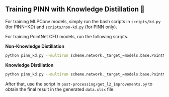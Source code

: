 ## Training PINN with Knowledge Distillation 🛫

For training MLPConv models, simply run the bash scripts in `scripts/kd.py` (for PINN+KD) and `scripts/non-kd.py` (for PINN only).

For training PointNet CFD models, run the following scripts.

**Non-Knowledge Distillation**

```bash
python pinn_kd.py --multirun scheme.network._target_=models.base.PointNetSeg scheme.mode=train ~scheme.network.hidden_layers ~scheme.network.layer_neurons ~scheme.network.num_outputs +scheme.network.use_max_fn=false +scheme.network.use_bn=false scheme.mplsave_dir=experiment-data/non-kd/pointnetcfd/   scheme.dataset_dir=sample_data/pygen/m.unit+case2+final/test/ellipse_set2_2,sample_data/pygen/m.unit+case2+final/test/equilateral_hexagon_2,sample_data/pygen/m.unit+case2+final/test/equilateral_octagon_2,sample_data/pygen/m.unit+case2+final/test/rectangle_set2_2,sample_data/pygen/m.unit+case2+final/test/semi_circle_2,sample_data/pygen/m.unit+case2+final/test/square_2,sample_data/pygen/m.unit+case2+final/test/trapezoid_2,sample_data/pygen/m.unit+case2+final/test/triangle_2 scheme.rho=1.0 scheme.mu=0.01 scheme.use_lrscheduler=true scheme.training_scheme=pinn scheme.load_data_mode=share scheme.epochs=5000 scheme.g_enable=false
```

**Knowledge Distillation**

```bash
python pinn_kd.py --multirun scheme.network._target_=models.base.PointNetSeg scheme.mode=train ~scheme.network.hidden_layers ~scheme.network.layer_neurons ~scheme.network.num_outputs +scheme.network.use_max_fn=false +scheme.network.use_bn=false scheme.mplsave_dir=experiment-data/kd/\${scheme.T}/pointnetcfd/   scheme.dataset_dir=sample_data/pygen/m.unit+case2+final/test/ellipse_set2_2,sample_data/pygen/m.unit+case2+final/test/equilateral_hexagon_2,sample_data/pygen/m.unit+case2+final/test/equilateral_octagon_2,sample_data/pygen/m.unit+case2+final/test/rectangle_set2_2,sample_data/pygen/m.unit+case2+final/test/semi_circle_2,sample_data/pygen/m.unit+case2+final/test/square_2,sample_data/pygen/m.unit+case2+final/test/trapezoid_2,sample_data/pygen/m.unit+case2+final/test/triangle_2 scheme.rho=1.0 scheme.mu=0.01 scheme.use_lrscheduler=true scheme.training_scheme=pinn scheme.load_data_mode=share scheme.epochs=5000 scheme.g_enable=true scheme.T=1,2,5,10,32
```

After that, use the script in `post-processing/get_l2_improvements.py` to obtain the final result in the generated `data.xlsx` file.
